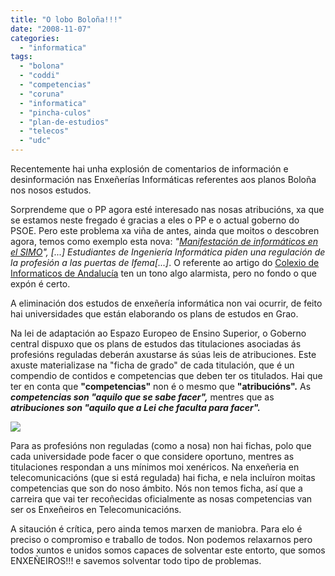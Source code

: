 ```yaml
---
title: "O lobo Boloña!!!"
date: "2008-11-07"
categories: 
  - "informatica"
tags: 
  - "bolona"
  - "coddi"
  - "competencias"
  - "coruna"
  - "informatica"
  - "pincha-culos"
  - "plan-de-estudios"
  - "telecos"
  - "udc"
---
```


Recentemente hai unha explosión de comentarios de información e desinformación nas Enxeñerías Informáticas referentes aos planos Boloña nos nosos estudos.

Sorprendeme que o PP agora esté interesado nas nosas atribucións, xa que se estamos neste fregado é gracias a eles o PP e o actual goberno do PSOE. Pero este problema xa viña de antes, ainda que moitos o descobren agora, temos como exemplo esta nova: _"_[_Manifestación de informáticos en el SIMO_](http://www.elpais.com/yoperiodista/articulo/Periodista/Espana_Madrid/Ingenieros/Ingenierosdeprimera/Manifestacion/Protesta/Reunion_Informativa/SIMO/Informatica/Manifestacion/informaticos/SIMO/elpepuyop/20071106elpyop_2/Tes)_", \[...\] Estudiantes de Ingeniería Informática piden una regulación de la profesión a las puertas de Ifema\[...\]_. O referente ao artigo do [Colexio de Informaticos de Andalucía](http://www.cpiia.org/index.php?option=com_content&task=view&id=169&Itemid=1) ten un tono algo alarmista, pero no fondo o que expón é certo.

A eliminación dos estudos de enxeñería informática non vai ocurrir, de feito hai universidades que están elaborando os plans de estudos en Grao.

Na lei de adaptación ao Espazo Europeo de Ensino Superior, o Goberno central dispuxo que os plans de estudos das titulaciones asociadas ás profesións reguladas deberán axustarse ás súas leis de atribuciones. Este axuste materializase na "ficha de grado" de cada titulación, que é un compendio de contidos e competencias que deben ter os titulados. Hai que ter en conta que **"competencias"** non é o mesmo que **"atribucións".** As **_competencias son "aquilo que se sabe facer",_** mentres que as **_atribuciones son "aquilo que a Lei che faculta para facer"._**

![](http://docs.google.com/File?id=ddnpfps5_16cpgpssg2_b)

Para as profesións non reguladas (como a nosa) non hai fichas, polo que cada universidade pode facer o que considere oportuno, mentres as titulaciones respondan a uns mínimos moi xenéricos. Na enxeñeria en telecomunicacións (que si está regulada) hai ficha, e nela incluíron moitas competencias que son do noso ámbito. Nós non temos ficha, así que a carreira que vai ter recoñecidas oficialmente as nosas competencias van ser os Enxeñeiros en Telecomunicacións.

A sitaución é crítica, pero ainda temos marxen de maniobra. Para elo é preciso o compromiso e traballo de todos. Non podemos relaxarnos pero todos xuntos e unidos somos capaces de solventar este entorto, que somos ENXEÑEIROS!!! e savemos solventar todo tipo de problemas.
